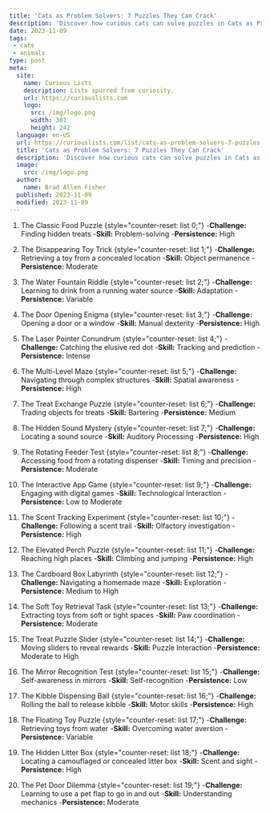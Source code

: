 ```yaml
---
title: 'Cats as Problem Solvers: 7 Puzzles They Can Crack'
description: 'Discover how curious cats can solve puzzles in Cats as Problem Solvers: 7 mind-bending challenges that will amaze and entertain feline enthusiasts.'
date: 2023-11-09
tags:
 - cats
 - animals
type: post
meta:
  site:
    name: Curious Lists
    description: Lists spurred from curiosity.
    url: https://curiouslists.com
    logo:
      src: /img/logo.png
      width: 301
      height: 242
  language: en-US
  url: https://curiouslists.com/list/cats-as-problem-solvers-7-puzzles-they-can-crack
  title: 'Cats as Problem Solvers: 7 Puzzles They Can Crack'
  description: 'Discover how curious cats can solve puzzles in Cats as Problem Solvers: 7 mind-bending challenges that will amaze and entertain feline enthusiasts.'
  image:
    src: /img/logo.png
  author:
    name: Brad Allen Fisher
  published: 2023-11-09
  modified: 2023-11-09
---
```



1. The Classic Food Puzzle {style="counter-reset: list 0;"}
  -**Challenge:** Finding hidden treats
  -**Skill:** Problem-solving
  -**Persistence:** High

2. The Disappearing Toy Trick {style="counter-reset: list 1;"}
  -**Challenge:** Retrieving a toy from a concealed location
  -**Skill:** Object permanence
  -**Persistence:** Moderate

3. The Water Fountain Riddle {style="counter-reset: list 2;"}
  -**Challenge:** Learning to drink from a running water source
  -**Skill:** Adaptation
  -**Persistence:** Variable

4. The Door Opening Enigma {style="counter-reset: list 3;"}
  -**Challenge:** Opening a door or a window
  -**Skill:** Manual dexterity
  -**Persistence:** High

5. The Laser Pointer Conundrum {style="counter-reset: list 4;"}
  -**Challenge:** Catching the elusive red dot
  -**Skill:** Tracking and prediction
  -**Persistence:** Intense

6. The Multi-Level Maze {style="counter-reset: list 5;"}
  -**Challenge:** Navigating through complex structures
  -**Skill:** Spatial awareness
  -**Persistence:** High

7. The Treat Exchange Puzzle {style="counter-reset: list 6;"}
  -**Challenge:** Trading objects for treats
  -**Skill:** Bartering
  -**Persistence:** Medium

8. The Hidden Sound Mystery {style="counter-reset: list 7;"}
  -**Challenge:** Locating a sound source
  -**Skill:** Auditory Processing
  -**Persistence:** High

9. The Rotating Feeder Test {style="counter-reset: list 8;"}
  -**Challenge:** Accessing food from a rotating dispenser
  -**Skill:** Timing and precision
  -**Persistence:** Moderate

10. The Interactive App Game {style="counter-reset: list 9;"}
  -**Challenge:** Engaging with digital games
  -**Skill:** Technological Interaction
  -**Persistence:** Low to Moderate

11. The Scent Tracking Experiment {style="counter-reset: list 10;"}
  -**Challenge:** Following a scent trail
  -**Skill:** Olfactory investigation
  -**Persistence:** High

12. The Elevated Perch Puzzle {style="counter-reset: list 11;"}
  -**Challenge:** Reaching high places
  -**Skill:** Climbing and jumping
  -**Persistence:** High

13. The Cardboard Box Labyrinth {style="counter-reset: list 12;"}
  -**Challenge:** Navigating a homemade maze
  -**Skill:** Exploration
  -**Persistence:** Medium to High

14. The Soft Toy Retrieval Task {style="counter-reset: list 13;"}
  -**Challenge:** Extracting toys from soft or tight spaces
  -**Skill:** Paw coordination
  -**Persistence:** Moderate

15. The Treat Puzzle Slider {style="counter-reset: list 14;"}
  -**Challenge:** Moving sliders to reveal rewards
  -**Skill:** Puzzle Interaction
  -**Persistence:** Moderate to High

16. The Mirror Recognition Test {style="counter-reset: list 15;"}
  -**Challenge:** Self-awareness in mirrors
  -**Skill:** Self-recognition
  -**Persistence:** Low

17. The Kibble Dispensing Ball {style="counter-reset: list 16;"}
  -**Challenge:** Rolling the ball to release kibble
  -**Skill:** Motor skills
  -**Persistence:** High

18. The Floating Toy Puzzle {style="counter-reset: list 17;"}
  -**Challenge:** Retrieving toys from water
  -**Skill:** Overcoming water aversion
  -**Persistence:** Variable

19. The Hidden Litter Box {style="counter-reset: list 18;"}
  -**Challenge:** Locating a camouflaged or concealed litter box
  -**Skill:** Scent and sight
  -**Persistence:** High

20. The Pet Door Dilemma {style="counter-reset: list 19;"}
  -**Challenge:** Learning to use a pet flap to go in and out
  -**Skill:** Understanding mechanics
  -**Persistence:** Moderate